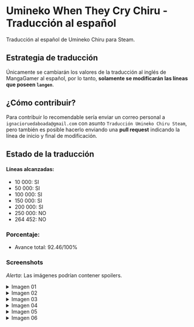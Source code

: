 # Umineko When They Cry Chiru - Traducción al español

Traducción al español de Umineko Chiru para Steam.

## Estrategia de traducción

Únicamente se cambiarán los valores de la traducción al inglés de MangaGamer al español, por lo tanto, **solamente se modificarán las líneas que poseen `langen`**.

## ¿Cómo contribuir?

Para contribuir lo recomendable sería enviar un correo personal a `ignacioruedaboada@gmail.com` con asunto `Traducción Umineko Chiru Steam`, pero también es posible hacerlo enviando una **pull request** indicando la línea de inicio y final de modificación.

## Estado de la traducción

#### Líneas alcanzadas:

- 10 000: SI
- 50 000: SI
- 100 000: SI
- 150 000: SI
- 200 000: SI
- 250 000: NO
- 264 452: NO

### Porcentaje:

- Avance total: 92.46/100%

### Screenshots

_Alerta_: Las imágenes podrían contener spoilers.

<details>
  <summary>Imagen 01</summary>

![01](screenshots/01.jpg)

</details>

<details>
  <summary>Imagen 02</summary>

![02](screenshots/02.jpg)

</details>

<details>
  <summary>Imagen 03</summary>

![03](screenshots/03.jpg)

</details>

<details>
  <summary>Imagen 04</summary>

![04](screenshots/04.jpg)

</details>

<details>
  <summary>Imagen 05</summary>

![05](screenshots/05.jpg)

</details>

<details>
  <summary>Imagen 06</summary>

![06](screenshots/06.jpg)

</details>

